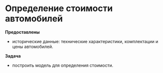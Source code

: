 # Определение стоимости автомобилей

**Предоставлены**
- исторические данные: технические характеристики, комплектации и цены автомобилей.

**Задача**
- построить модель для определения стоимости.

